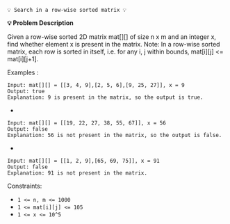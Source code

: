     💡 Search in a row-wise sorted matrix 💡

**💡 Problem Description**


Given a row-wise sorted 2D matrix mat[][] of size n x m and an integer x, find whether element x is present in the matrix.
Note: In a row-wise sorted matrix, each row is sorted in itself, i.e. for any i, j within bounds, mat[i][j] <= mat[i][j+1].

Examples :

    Input: mat[][] = [[3, 4, 9],[2, 5, 6],[9, 25, 27]], x = 9
    Output: true
    Explanation: 9 is present in the matrix, so the output is true.

- 

    Input: mat[][] = [[19, 22, 27, 38, 55, 67]], x = 56
    Output: false
    Explanation: 56 is not present in the matrix, so the output is false.
- 

    Input: mat[][] = [[1, 2, 9],[65, 69, 75]], x = 91
    Output: false
    Explanation: 91 is not present in the matrix.

Constraints:
- `1 <= n, m <= 1000`
- `1 <= mat[i][j] <= 105`
- `1 <= x <= 10^5`
